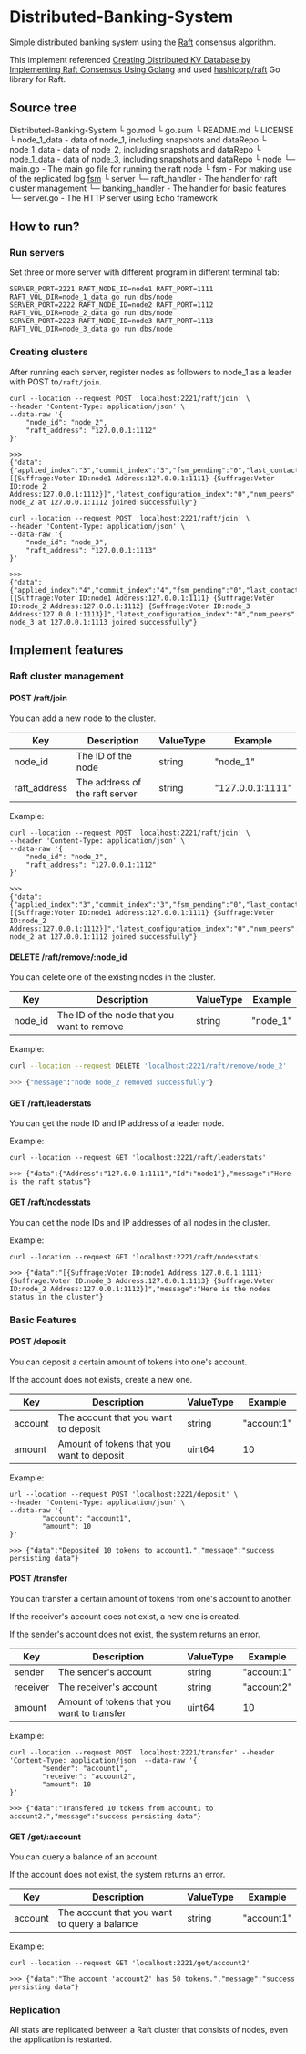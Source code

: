 # Distributed-Banking-System

Simple distributed banking system using the [Raft](https://raft.github.io/) consensus algorithm.

This implement referenced [Creating Distributed KV Database by Implementing Raft Consensus Using Golang](https://yusufs.medium.com/creating-distributed-kv-database-by-implementing-raft-consensus-using-golang-d0884eef2e28) and used  [hashicorp/raft](https://github.com/hashicorp/raft) Go library for Raft.

## Source tree

Distributed-Banking-System
└ go.mod
└ go.sum
└ README.md
└ LICENSE
└ node_1_data - data of node_1, including snapshots and dataRepo
└ node_1_data - data of node_2, including snapshots and dataRepo
└ node_1_data - data of node_3, including snapshots and dataRepo
└ node
	└─ main.go - The main go file for running the raft node
└ fsm - For making use of the replicated log [fsm](https://github.com/hashicorp/raft/blob/main/fsm.go)
└ server
	└─ raft_handler - The handler for raft cluster management
	└─ banking_handler - The handler for basic features
	└─ server.go - The HTTP server using Echo framework

## How to run?

### Run servers

Set three or more server with different program in different terminal tab:

```shell
SERVER_PORT=2221 RAFT_NODE_ID=node1 RAFT_PORT=1111 RAFT_VOL_DIR=node_1_data go run dbs/node
SERVER_PORT=2222 RAFT_NODE_ID=node2 RAFT_PORT=1112 RAFT_VOL_DIR=node_2_data go run dbs/node
SERVER_PORT=2223 RAFT_NODE_ID=node3 RAFT_PORT=1113 RAFT_VOL_DIR=node_3_data go run dbs/node
```

### Creating clusters

After running each server, register nodes as followers to node_1 as a leader with POST to`/raft/join`.

```shell
curl --location --request POST 'localhost:2221/raft/join' \
--header 'Content-Type: application/json' \
--data-raw '{
	"node_id": "node_2", 
	"raft_address": "127.0.0.1:1112"
}'

>>>
{"data":{"applied_index":"3","commit_index":"3","fsm_pending":"0","last_contact":"0","last_log_index":"3","last_log_term":"2","last_snapshot_index":"0","last_snapshot_term":"0","latest_configuration":"[{Suffrage:Voter ID:node1 Address:127.0.0.1:1111} {Suffrage:Voter ID:node_2 Address:127.0.0.1:1112}]","latest_configuration_index":"0","num_peers":"1","protocol_version":"3","protocol_version_max":"3","protocol_version_min":"0","snapshot_version_max":"1","snapshot_version_min":"0","state":"Leader","term":"2"},"message":"node node_2 at 127.0.0.1:1112 joined successfully"}
```

```shell
curl --location --request POST 'localhost:2221/raft/join' \
--header 'Content-Type: application/json' \
--data-raw '{
	"node_id": "node_3", 
	"raft_address": "127.0.0.1:1113"
}'

>>>
{"data":{"applied_index":"4","commit_index":"4","fsm_pending":"0","last_contact":"0","last_log_index":"4","last_log_term":"2","last_snapshot_index":"0","last_snapshot_term":"0","latest_configuration":"[{Suffrage:Voter ID:node1 Address:127.0.0.1:1111} {Suffrage:Voter ID:node_2 Address:127.0.0.1:1112} {Suffrage:Voter ID:node_3 Address:127.0.0.1:1113}]","latest_configuration_index":"0","num_peers":"2","protocol_version":"3","protocol_version_max":"3","protocol_version_min":"0","snapshot_version_max":"1","snapshot_version_min":"0","state":"Leader","term":"2"},"message":"node node_3 at 127.0.0.1:1113 joined successfully"}
```

## Implement features

### Raft cluster management

#### POST /raft/join

You can add a new node to the cluster.

| Key          | Description                    | ValueType | Example          |
| ------------ | ------------------------------ | --------- | ---------------- |
| node_id      | The ID of the node             | string    | "node_1"         |
| raft_address | The address of the raft server | string    | "127.0.0.1:1111" |

Example:

```shell
curl --location --request POST 'localhost:2221/raft/join' \
--header 'Content-Type: application/json' \
--data-raw '{
	"node_id": "node_2", 
	"raft_address": "127.0.0.1:1112"
}'

>>>
{"data":{"applied_index":"3","commit_index":"3","fsm_pending":"0","last_contact":"0","last_log_index":"3","last_log_term":"2","last_snapshot_index":"0","last_snapshot_term":"0","latest_configuration":"[{Suffrage:Voter ID:node1 Address:127.0.0.1:1111} {Suffrage:Voter ID:node_2 Address:127.0.0.1:1112}]","latest_configuration_index":"0","num_peers":"1","protocol_version":"3","protocol_version_max":"3","protocol_version_min":"0","snapshot_version_max":"1","snapshot_version_min":"0","state":"Leader","term":"2"},"message":"node node_2 at 127.0.0.1:1112 joined successfully"}
```

#### DELETE /raft/remove/:node_id

You can delete one of the existing nodes in the cluster.

| Key     | Description                                | ValueType | Example  |
| ------- | ------------------------------------------ | --------- | -------- |
| node_id | The ID of the node that you want to remove | string    | "node_1" |

Example:

```sh
curl --location --request DELETE 'localhost:2221/raft/remove/node_2'

>>> {"message":"node node_2 removed successfully"}
```

#### GET /raft/leaderstats

You can get the node ID and IP address of a leader node.

Example:

```shell
curl --location --request GET 'localhost:2221/raft/leaderstats'

>>> {"data":{"Address":"127.0.0.1:1111","Id":"node1"},"message":"Here is the raft status"}
```

#### GET /raft/nodesstats

You can get the node IDs and IP addresses of all nodes in the cluster.

Example:

```shell
curl --location --request GET 'localhost:2221/raft/nodesstats'

>>> {"data":"[{Suffrage:Voter ID:node1 Address:127.0.0.1:1111} {Suffrage:Voter ID:node_3 Address:127.0.0.1:1113} {Suffrage:Voter ID:node_2 Address:127.0.0.1:1112}]","message":"Here is the nodes status in the cluster"}
```

### Basic Features

#### POST /deposit

You can deposit a certain amount of tokens into one's account.

If the account does not exists, create a new one.

| Key     | Description                               | ValueType | Example    |
| ------- | ----------------------------------------- | --------- | ---------- |
| account | The account that you want to deposit      | string    | "account1" |
| amount  | Amount of tokens that you want to deposit | uint64    | 10         |

Example:

```shell
url --location --request POST 'localhost:2221/deposit' \
--header 'Content-Type: application/json' \
--data-raw '{
        "account": "account1", 
        "amount": 10
}'

>>> {"data":"Deposited 10 tokens to account1.","message":"success persisting data"}
```

#### POST /transfer

You can transfer a certain amount of tokens from one's account to another.

If the receiver's account does not exist, a new one is created.

If the sender's account does not exist, the system returns an error.

| Key      | Description                                | ValueType | Example    |
| -------- | ------------------------------------------ | --------- | ---------- |
| sender   | The sender's account                       | string    | "account1" |
| receiver | The receiver's account                     | string    | "account2" |
| amount   | Amount of tokens that you want to transfer | uint64    | 10         |

Example:

```shell
curl --location --request POST 'localhost:2221/transfer' --header 'Content-Type: application/json' --data-raw '{
        "sender": "account1", 
        "receiver": "account2",
        "amount": 10
}'

>>> {"data":"Transfered 10 tokens from account1 to account2.","message":"success persisting data"}
```

#### GET /get/:account

You can query a balance of an account.

If the account does not exist, the system returns an error.

| Key     | Description                                  | ValueType | Example    |
| ------- | -------------------------------------------- | --------- | ---------- |
| account | The account that you want to query a balance | string    | "account1" |

Example:

```shell
curl --location --request GET 'localhost:2221/get/account2'

>>> {"data":"The account 'account2' has 50 tokens.","message":"success persisting data"}
```

### Replication

All stats are replicated between a Raft cluster that consists of nodes, even the application is restarted.